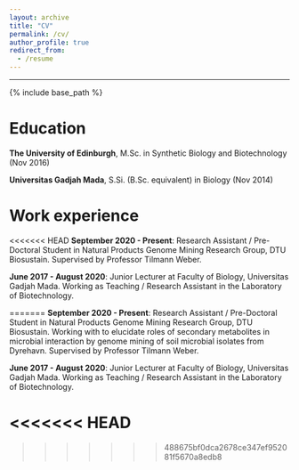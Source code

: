 ```yaml
---
layout: archive
title: "CV"
permalink: /cv/
author_profile: true
redirect_from:
  - /resume
---
```


***

{% include base_path %}

Education
======
**The University of Edinburgh**, M.Sc. in Synthetic Biology and Biotechnology (Nov 2016)

**Universitas Gadjah Mada**, S.Si. (B.Sc. equivalent) in Biology (Nov 2014)


Work experience
======
<<<<<<< HEAD
**September 2020 - Present**: Research Assistant / Pre-Doctoral Student in Natural Products Genome Mining Research Group, DTU Biosustain. Supervised by Professor Tilmann Weber.

**June 2017 - August 2020**: Junior Lecturer at Faculty of Biology, Universitas Gadjah Mada. Working as Teaching / Research Assistant in the Laboratory of Biotechnology.

=======
**September 2020 - Present**: Research Assistant / Pre-Doctoral Student in Natural Products Genome Mining Research Group, DTU Biosustain. Working with to elucidate roles of secondary metabolites in microbial interaction by genome mining of soil microbial isolates from Dyrehavn. Supervised by Professor Tilmann Weber.

**June 2017 - August 2020**: Junior Lecturer at Faculty of Biology, Universitas Gadjah Mada. Working as Teaching / Research Assistant in the Laboratory of Biotechnology.

<!--
Skills
======
* Skill 1
* Skill 2
  * Sub-skill 2.1
  * Sub-skill 2.2
  * Sub-skill 2.3
* Skill 3
  -->
  
<!--
>>>>>>> 488675bf0dca2678ce347ef952081f5670a8edb8
Publications
======
  <ul>{% for post in site.publications %}
    {% include archive-single-cv.html %}
  {% endfor %}</ul>
  -->  
  
<<<<<<< HEAD
=======
<!--
Talks
======
  <ul>{% for post in site.talks %}
    {% include archive-single-talk-cv.html %}
  {% endfor %}</ul>
  -->  
<!--
Teaching
======
  <ul>{% for post in site.teaching %}
    {% include archive-single-cv.html %}
  {% endfor %}</ul>
--> 
>>>>>>> 488675bf0dca2678ce347ef952081f5670a8edb8

